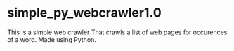 # simple_py_webcrawler1.0
This is a simple web crawler 
That crawls a list of web pages for 
occurences of a word.
Made using Python.
